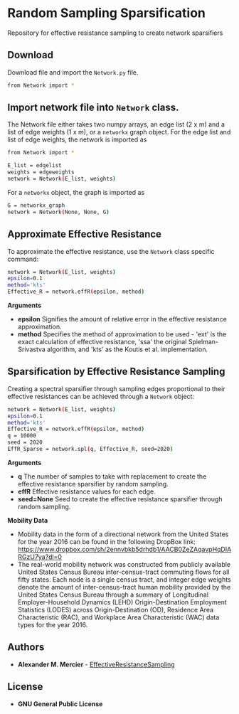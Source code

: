 # Random Sampling Sparsification
Repository for effective resistance sampling to create network sparsifiers
## Download 
Download file and import the ``Network.py`` file. 
```sh
from Network import *
```
## Import network file into ``Network`` class.
The Network file either takes two numpy arrays, an edge list (2 x m) and a list of edge weights (1 x m), or a `networkx` graph object.
For the edge list and list of edge weights, the network is imported as
```sh
from Network import *

E_list = edgelist
weights = edgeweights
network = Network(E_list, weights)
```
For a `networkx` object, the graph is imported as
```sh
G = networkx_graph
network = Network(None, None, G)
```
## Approximate Effective Resistance
To approximate the effective resistance, use the `Network` class specific command:
```sh
network = Network(E_list, weights)
epsilon=0.1
method='kts'
Effective_R = network.effR(epsilon, method)
```

**Arguments**
* **epsilon** Signifies the amount of relative error in the effective resistance approximation. 
* **method** Specifies the method of approximation to be used - 'ext' is the exact calculation of effective resistance, 'ssa' the original Spielman-Srivastva algorithm, and 'kts' as the Koutis et al. implementation. 

## Sparsification by Effective Resistance Sampling
Creating a spectral sparsifier through sampling edges proportional to their effective resistances can be achieved through a `Network` object:
```sh
network = Network(E_list, weights)
epsilon=0.1
method='kts'
Effective_R = network.effR(epsilon, method)
q = 10000
seed = 2020
EffR_Sparse = network.spl(q, Effective_R, seed=2020)
```

**Arguments**
* **q** The number of samples to take with replacement to create the effective resistance sparsifier by random sampling. 
* **effR** Effective resistance values for each edge.
* **seed=None** Seed to create the effective resistance sparsifier through random sampling.

**Mobility Data**
* Mobility data in the form of a directional network from the United States for the year 2016 can be found in the following DropBox link: https://www.dropbox.com/sh/2ennvbkb5drhdb1/AACB0ZeZAqavpHqDIARGzU7ya?dl=0
* The real-world mobility network was constructed from publicly available United States Census Bureau inter-census-tract commuting flows for all fifty states. Each node is a single census tract, and integer edge weights denote the amount of inter-census-tract human mobility provided by the United States Census Bureau through a summary of Longitudinal Employer-Household Dynamics (LEHD) Origin-Destination Employment Statistics (LODES) across Origin-Destination (OD), Residence Area Characteristic (RAC), and Workplace Area Characteristic (WAC) data types for the year 2016.

## Authors

* **Alexander M. Mercier** - [EffectiveResistanceSampling](https://github.com/AMMercier/EffectiveResistanceSampling)

## License

* **GNU General Public License**
